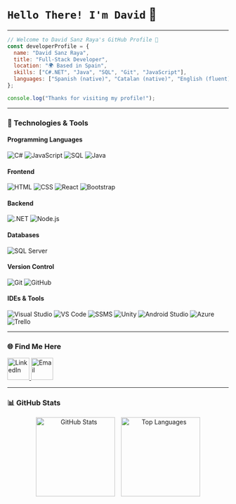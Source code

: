 

# `Hello There! I'm David` 👋

---
  
```javascript
// Welcome to David Sanz Raya's GitHub Profile 🚀
const developerProfile = {
  name: "David Sanz Raya",
  title: "Full-Stack Developer",
  location: "🌍 Based in Spain",
  skills: ["C#.NET", "Java", "SQL", "Git", "JavaScript"],
  languages: ["Spanish (native)", "Catalan (native)", "English (fluent)"]
};

console.log("Thanks for visiting my profile!");
```
---

### 🚀 Technologies & Tools

#### Programming Languages
<div align="left">
  <img src="https://img.shields.io/badge/C%23-239120?style=for-the-badge&logo=csharp&logoColor=white" alt="C#"/>
  <img src="https://img.shields.io/badge/JavaScript-F7DF1E?style=for-the-badge&logo=javascript&logoColor=black" alt="JavaScript"/>
  <img src="https://img.shields.io/badge/SQL-CC2927?style=for-the-badge&logo=databricks&logoColor=white" alt="SQL"/>
  <img src="https://img.shields.io/badge/java-%23ED8B00.svg?style=for-the-badge&logo=java&logoColor=white" alt="Java"/>
</div>

#### Frontend
<div align="left">
  <img src="https://img.shields.io/badge/HTML5-E34F26?style=for-the-badge&logo=html5&logoColor=white" alt="HTML"/>
  <img src="https://img.shields.io/badge/CSS3-1572B6?style=for-the-badge&logo=css3&logoColor=white" alt="CSS"/>
  <img src="https://img.shields.io/badge/React-61DAFB?style=for-the-badge&logo=react&logoColor=black" alt="React"/>
  <img src="https://img.shields.io/badge/bootstrap-%23563D7C.svg?style=for-the-badge&logo=bootstrap&logoColor=white" alt="Bootstrap"/>
</div>

#### Backend
<div align="left">
  <img src="https://img.shields.io/badge/.NET-512BD4?style=for-the-badge&logo=dotnet&logoColor=white" alt=".NET"/>
  <img src="https://img.shields.io/badge/Node.js-339933?style=for-the-badge&logo=nodedotjs&logoColor=white" alt="Node.js"/>
</div>

#### Databases
<div align="left">
  <img src="https://img.shields.io/badge/SQL%20Server-CC2927?style=for-the-badge&logo=microsoftsqlserver&logoColor=white" alt="SQL Server"/>
</div>

#### Version Control
<div align="left">
  <img src="https://img.shields.io/badge/Git-F05032?style=for-the-badge&logo=git&logoColor=white" alt="Git"/>
  <img src="https://img.shields.io/badge/GitHub-181717?style=for-the-badge&logo=github&logoColor=white" alt="GitHub"/>
</div>

#### IDEs & Tools
<div align="left">
  <img src="https://img.shields.io/badge/Visual%20Studio-5C2D91?style=for-the-badge&logo=visualstudio&logoColor=white" alt="Visual Studio"/>
  <img src="https://img.shields.io/badge/VS%20Code-007ACC?style=for-the-badge&logo=visualstudiocode&logoColor=white" alt="VS Code"/>
  <img src="https://img.shields.io/badge/SSMS-CC2927?style=for-the-badge&logo=microsoftsqlserver&logoColor=white" alt="SSMS"/>
  <img src="https://img.shields.io/badge/Unity-000000?style=for-the-badge&logo=unity&logoColor=white" alt="Unity"/>
  <img src="https://img.shields.io/badge/Android%20Studio-3DDC84?style=for-the-badge&logo=androidstudio&logoColor=white" alt="Android Studio"/>
  <img src="https://img.shields.io/badge/Azure-0078D4?style=for-the-badge&logo=microsoftazure&logoColor=white" alt="Azure"/>
  <img src="https://img.shields.io/badge/Trello-0052CC?style=for-the-badge&logo=trello&logoColor=white" alt="Trello"/>
</div>

---

### 🌐 Find Me Here
<div align="left">
  <a href="https://linkedin.com/in/davidsanzraya">
    <img src="https://cdn.jsdelivr.net/gh/devicons/devicon/icons/linkedin/linkedin-original.svg" width="50" height="50" alt="LinkedIn"/>
  </a>
  <a href="mailto:davidsanzraya@gmail.com">
    <img src="https://cdn.jsdelivr.net/gh/devicons/devicon/icons/google/google-original.svg" width="50" height="50" alt="Email"/>
  </a>
</div>

---

### 📊 GitHub Stats
<div align="center">
  <img src="https://github-readme-stats.vercel.app/api?username=DavidSanzRaya&show_icons=true&theme=radical" alt="GitHub Stats" height="180px" style="margin-right: 10px;"/>
  <img src="https://github-readme-stats.vercel.app/api/top-langs/?username=DavidSanzRaya&layout=compact&theme=radical" alt="Top Languages" height="180px"/>
</div>

